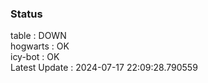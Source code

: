 ### Status


table : DOWN  
hogwarts : OK  
icy-bot : OK  
Latest Update : 2024-07-17 22:09:28.790559
